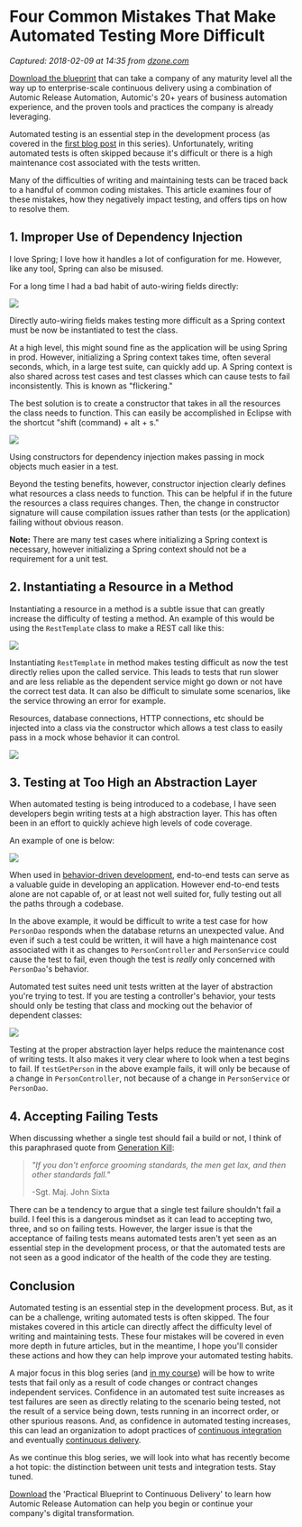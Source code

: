# Four Common Mistakes That Make Automated Testing More Difficult

_Captured: 2018-02-09 at 14:35 from [dzone.com](https://dzone.com/articles/four-common-mistakes-that-make-automated-testing-m?edition=361094&utm_source=Zone%20Newsletter&utm_medium=email&utm_campaign=devops%202018-02-09)_

[Download the blueprint](https://dzone.com/go?i=228233&u=https%3A%2F%2Foffers.automic.com%2Fblueprint-to-continuous-delivery-with-automic-release-automation%3Futm_campaign%3DAMER%252520Online%252520Syndication%252520DZone%252520Platinum%252520Sponsorship%252520Ads%252520JULY-2017%26utm_source%3DDzone%252520Ads%26utm_medium%3DBlueprint%252520to%252520CD) that can take a company of any maturity level all the way up to enterprise-scale continuous delivery using a combination of Automic Release Automation, Automic's 20+ years of business automation experience, and the proven tools and practices the company is already leveraging.

Automated testing is an essential step in the development process (as covered in the [first blog post](https://keyholesoftware.com/2018/01/17/without-automated-testing-you-are-building-legacy/) in this series). Unfortunately, writing automated tests is often skipped because it's difficult or there is a high maintenance cost associated with the tests written.

Many of the difficulties of writing and maintaining tests can be traced back to a handful of common coding mistakes. This article examines four of these mistakes, how they negatively impact testing, and offers tips on how to resolve them.

## 1\. Improper Use of Dependency Injection

I love Spring; I love how it handles a lot of configuration for me. However, like any tool, Spring can also be misused.

For a long time I had a bad habit of auto-wiring fields directly:

![](https://i0.wp.com/i.imgur.com/hu19gLr.png?resize=541%2C277&ssl=1)

Directly auto-wiring fields makes testing more difficult as a Spring context must be now be instantiated to test the class.

At a high level, this might sound fine as the application will be using Spring in prod. However, initializing a Spring context takes time, often several seconds, which, in a large test suite, can quickly add up. A Spring context is also shared across test cases and test classes which can cause tests to fail inconsistently. This is known as "flickering."

The best solution is to create a constructor that takes in all the resources the class needs to function. This can easily be accomplished in Eclipse with the shortcut "shift (command) + alt + s."

![](https://i0.wp.com/i.imgur.com/02vLnPu.gif?resize=1235%2C635&ssl=1)

Using constructors for dependency injection makes passing in mock objects much easier in a test.

Beyond the testing benefits, however, constructor injection clearly defines what resources a class needs to function. This can be helpful if in the future the resources a class requires changes. Then, the change in constructor signature will cause compilation issues rather than tests (or the application) failing without obvious reason.

**Note:** There are many test cases where initializing a Spring context is necessary, however initializing a Spring context should not be a requirement for a unit test.

## 2\. Instantiating a Resource in a Method

Instantiating a resource in a method is a subtle issue that can greatly increase the difficulty of testing a method. An example of this would be using the `RestTemplate` class to make a REST call like this:

![](https://i2.wp.com/i.imgur.com/B9Qdwd0.png?resize=729%2C195&ssl=1)

Instantiating `RestTemplate` in method makes testing difficult as now the test directly relies upon the called service. This leads to tests that run slower and are less reliable as the dependent service might go down or not have the correct test data. It can also be difficult to simulate some scenarios, like the service throwing an error for example.

Resources, database connections, HTTP connections, etc should be injected into a class via the constructor which allows a test class to easily pass in a mock whose behavior it can control.

![](https://i0.wp.com/i.imgur.com/9c177wr.png?resize=726%2C283&ssl=1)

## 3\. Testing at Too High an Abstraction Layer

When automated testing is being introduced to a codebase, I have seen developers begin writing tests at a high abstraction layer. This has often been in an effort to quickly achieve high levels of code coverage.

An example of one is below:

![](https://i0.wp.com/i.imgur.com/xviOxDX.png?resize=841%2C448&ssl=1)

When used in [behavior-driven development](https://en.wikipedia.org/wiki/Behavior-driven_development), end-to-end tests can serve as a valuable guide in developing an application. However end-to-end tests alone are not capable of, or at least not well suited for, fully testing out all the paths through a codebase.

In the above example, it would be difficult to write a test case for how `PersonDao` responds when the database returns an unexpected value. And even if such a test could be written, it will have a high maintenance cost associated with it as changes to `PersonController` and `PersonService` could cause the test to fail, even though the test is _really_ only concerned with `PersonDao`'s behavior.

Automated test suites need unit tests written at the layer of abstraction you're trying to test. If you are testing a controller's behavior, your tests should only be testing that class and mocking out the behavior of dependent classes:

![](https://i0.wp.com/i.imgur.com/SCXUPcp.png?resize=754%2C513&ssl=1)

Testing at the proper abstraction layer helps reduce the maintenance cost of writing tests. It also makes it very clear where to look when a test begins to fail. If `testGetPerson` in the above example fails, it will only be because of a change in `PersonController`, not because of a change in `PersonService` or `PersonDao`.

## 4\. Accepting Failing Tests

When discussing whether a single test should fail a build or not, I think of this paraphrased quote from [Generation Kill](https://www.youtube.com/watch?v=0Oj_ZP4KUTc):

> _"If you don't enforce grooming standards, the men get lax, and then other standards fall."_
> 
> -Sgt. Maj. John Sixta

There can be a tendency to argue that a single test failure shouldn't fail a build. I feel this is a dangerous mindset as it can lead to accepting two, three, and so on failing tests. However, the larger issue is that the acceptance of failing tests means automated tests aren't yet seen as an essential step in the development process, or that the automated tests are not seen as a good indicator of the health of the code they are testing.

## Conclusion

Automated testing is an essential step in the development process. But, as it can be a challenge, writing automated tests is often skipped. The four mistakes covered in this article can directly affect the difficulty level of writing and maintaining tests. These four mistakes will be covered in even more depth in future articles, but in the meantime, I hope you'll consider these actions and how they can help improve your automated testing habits.

A major focus in this blog series (and [in my course](https://www.pluralsight.com/courses/effective-testing-with-spring)) will be how to write tests that fail only as a result of code changes or contract changes independent services. Confidence in an automated test suite increases as test failures are seen as directly relating to the scenario being tested, not the result of a service being down, tests running in an incorrect order, or other spurious reasons. And, as confidence in automated testing increases, this can lead an organization to adopt practices of [continuous integration](https://en.wikipedia.org/wiki/Continuous_integration) and eventually [continuous delivery](https://en.wikipedia.org/wiki/Continuous_delivery).

As we continue this blog series, we will look into what has recently become a hot topic: the distinction between unit tests and integration tests. Stay tuned.

[Download](https://dzone.com/go?i=228234&u=https%3A%2F%2Foffers.automic.com%2Fblueprint-to-continuous-delivery-with-automic-release-automation%3Futm_campaign%3DAMER%252520Online%252520Syndication%252520DZone%252520Platinum%252520Sponsorship%252520Ads%252520JULY-2017%26utm_source%3DDzone%252520Ads%26utm_medium%3DBlueprint%252520to%252520CD) the 'Practical Blueprint to Continuous Delivery' to learn how Automic Release Automation can help you begin or continue your company's digital transformation.
